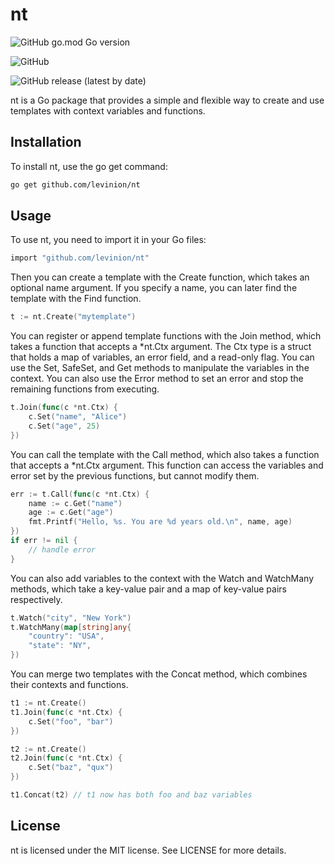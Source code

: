 # nt

![GitHub go.mod Go version](https://img.shields.io/github/go-mod/go-version/levinion/nt)

![GitHub](https://img.shields.io/github/license/levinion/nt)

![GitHub release (latest by date)](https://img.shields.io/github/v/release/levinion/nt)


nt is a Go package that provides a simple and flexible way to create and use templates with context variables and functions.

## Installation
To install nt, use the go get command:

```sh
go get github.com/levinion/nt
```

## Usage
To use nt, you need to import it in your Go files:

```sh
import "github.com/levinion/nt"
```

Then you can create a template with the Create function, which takes an optional name argument. If you specify a name, you can later find the template with the Find function.

```go
t := nt.Create("mytemplate")
```

You can register or append template functions with the Join method, which takes a function that accepts a *nt.Ctx argument. The Ctx type is a struct that holds a map of variables, an error field, and a read-only flag. You can use the Set, SafeSet, and Get methods to manipulate the variables in the context. You can also use the Error method to set an error and stop the remaining functions from executing.

```go
t.Join(func(c *nt.Ctx) {
    c.Set("name", "Alice")
    c.Set("age", 25)
})
```

You can call the template with the Call method, which also takes a function that accepts a *nt.Ctx argument. This function can access the variables and error set by the previous functions, but cannot modify them.

```go
err := t.Call(func(c *nt.Ctx) {
    name := c.Get("name")
    age := c.Get("age")
    fmt.Printf("Hello, %s. You are %d years old.\n", name, age)
})
if err != nil {
    // handle error
}
```

You can also add variables to the context with the Watch and WatchMany methods, which take a key-value pair and a map of key-value pairs respectively.

```go
t.Watch("city", "New York")
t.WatchMany(map[string]any{
    "country": "USA",
    "state": "NY",
})
```

You can merge two templates with the Concat method, which combines their contexts and functions.

```go
t1 := nt.Create()
t1.Join(func(c *nt.Ctx) {
    c.Set("foo", "bar")
})

t2 := nt.Create()
t2.Join(func(c *nt.Ctx) {
    c.Set("baz", "qux")
})

t1.Concat(t2) // t1 now has both foo and baz variables
```

## License
nt is licensed under the MIT license. See LICENSE for more details.